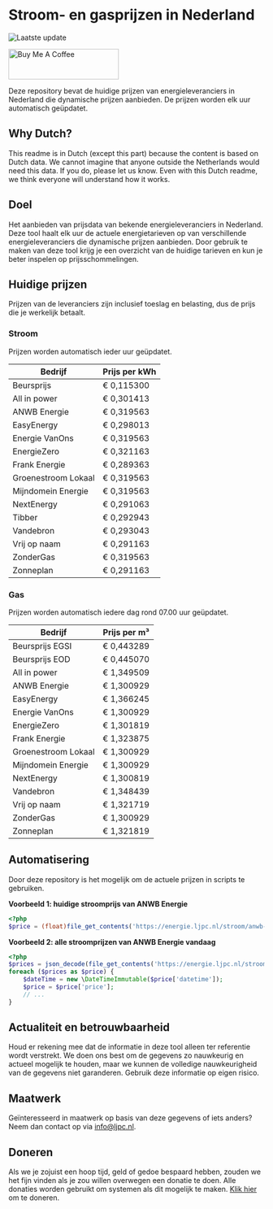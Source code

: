 # Stroom- en gasprijzen in Nederland

![Laatste update](https://img.shields.io/badge/laatste%20update-2024--12--12%2001%3A00%20CET-brightgreen)

<a href="https://www.buymeacoffee.com/Lars-" target="_blank"><img src="https://cdn.buymeacoffee.com/buttons/v2/default-orange.png" alt="Buy Me A Coffee" height="60" style="height: 60px !important;width: 217px !important;" ></a>

Deze repository bevat de huidige prijzen van energieleveranciers in Nederland die dynamische prijzen aanbieden. De prijzen worden elk uur automatisch geüpdatet.

## Why Dutch?

This readme is in Dutch (except this part) because the content is based on Dutch data. We cannot imagine that anyone outside the Netherlands would need this data. If you do, please let us know. Even with this Dutch readme, we think
everyone will understand how it works.

## Doel

Het aanbieden van prijsdata van bekende energieleveranciers in Nederland. Deze tool haalt elk uur de actuele energietarieven op van verschillende energieleveranciers die dynamische prijzen aanbieden. Door gebruik te maken van deze tool
krijg je een overzicht van de huidige tarieven en kun je beter inspelen op prijsschommelingen.

## Huidige prijzen

Prijzen van de leveranciers zijn inclusief toeslag en belasting, dus de prijs die je werkelijk betaalt.

### Stroom

Prijzen worden automatisch ieder uur geüpdatet.

 Bedrijf | Prijs per kWh 
---------|---------------
Beursprijs | € 0,115300
All in power | € 0,301413
ANWB Energie | € 0,319563
EasyEnergy | € 0,298013
Energie VanOns | € 0,319563
EnergieZero | € 0,321163
Frank Energie | € 0,289363
Groenestroom Lokaal | € 0,319563
Mijndomein Energie | € 0,319563
NextEnergy | € 0,291063
Tibber | € 0,292943
Vandebron | € 0,293043
Vrij op naam | € 0,291163
ZonderGas | € 0,319563
Zonneplan | € 0,291163


### Gas

Prijzen worden automatisch iedere dag rond 07.00 uur geüpdatet.

 Bedrijf | Prijs per m³ 
---------|--------------
Beursprijs EGSI | € 0,443289
Beursprijs EOD | € 0,445070
All in power | € 1,349509
ANWB Energie | € 1,300929
EasyEnergy | € 1,366245
Energie VanOns | € 1,300929
EnergieZero | € 1,301819
Frank Energie | € 1,323875
Groenestroom Lokaal | € 1,300929
Mijndomein Energie | € 1,300929
NextEnergy | € 1,300819
Vandebron | € 1,348439
Vrij op naam | € 1,321719
ZonderGas | € 1,300929
Zonneplan | € 1,321819


## Automatisering

Door deze repository is het mogelijk om de actuele prijzen in scripts te gebruiken.

**Voorbeeld 1: huidige stroomprijs van ANWB Energie**

```php
<?php
$price = (float)file_get_contents('https://energie.ljpc.nl/stroom/anwb-energie-nu.txt');

```

**Voorbeeld 2: alle stroomprijzen van ANWB Energie vandaag**

```php
<?php
$prices = json_decode(file_get_contents('https://energie.ljpc.nl/stroom/all-in-power-vandaag.json'),true);
foreach ($prices as $price) {
    $dateTime = new \DateTimeImmutable($price['datetime']);
    $price = $price['price'];
    // ...
}
```

## Actualiteit en betrouwbaarheid

Houd er rekening mee dat de informatie in deze tool alleen ter referentie wordt verstrekt. We doen ons best om de gegevens zo nauwkeurig en actueel mogelijk te houden, maar we kunnen de volledige nauwkeurigheid van de gegevens niet
garanderen. Gebruik deze informatie op eigen risico.

## Maatwerk

Geïnteresseerd in maatwerk op basis van deze gegevens of iets anders? Neem dan contact op
via [info@ljpc.nl](mailto:info@ljpc.nl?subject=Energie%20prijzen).

## Doneren

Als we je zojuist een hoop tijd, geld of gedoe bespaard hebben, zouden we het fijn vinden als je zou willen overwegen een
donatie te doen. Alle donaties worden gebruikt om systemen als dit mogelijk te
maken. [Klik hier](https://www.buymeacoffee.com/Lars-) om te doneren.
